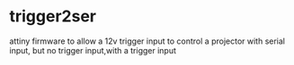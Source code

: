 # trigger2ser
attiny firmware to allow a 12v trigger input to control a projector with serial input, but no trigger input,with a trigger input
